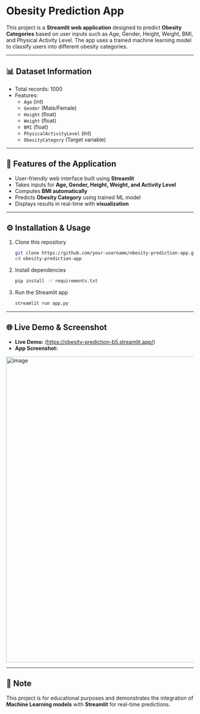 # Obesity Prediction App

This project is a **Streamlit web application** designed to predict
**Obesity Categories** based on user inputs such as Age, Gender, Height,
Weight, BMI, and Physical Activity Level.
The app uses a trained machine learning model to classify users into
different obesity categories.

------------------------------------------------------------------------

## 📊 Dataset Information

-   Total records: 1000
-   Features:
    -   `Age` (int)
    -   `Gender` (Male/Female)
    -   `Height` (float)
    -   `Weight` (float)
    -   `BMI` (float)
    -   `PhysicalActivityLevel` (int)
    -   `ObesityCategory` (Target variable)

------------------------------------------------------------------------

## 🔹 Features of the Application

-   User-friendly web interface built using **Streamlit**
-   Takes inputs for **Age, Gender, Height, Weight, and Activity
    Level**
-   Computes **BMI automatically**
-   Predicts **Obesity Category** using trained ML model
-   Displays results in real-time with **visualization**

------------------------------------------------------------------------

## ⚙️ Installation & Usage

1.  Clone this repository

    ``` bash
    git clone https://github.com/your-username/obesity-prediction-app.git
    cd obesity-prediction-app
    ```

2.  Install dependencies

    ``` bash
    pip install -r requirements.txt
    ```

3.  Run the Streamlit app

    ``` bash
    streamlit run app.py
    ```

------------------------------------------------------------------------

## 🌐 Live Demo & Screenshot

-   **Live Demo:** (https://obesity-prediction-b5.streamlit.app/)
-   **App Screenshot:** 
<img width="993" height="821" alt="image" src="https://github.com/user-attachments/assets/f71aa629-c26c-4b3c-83cc-7a2d6c67c5d5" />


------------------------------------------------------------------------

## 📌 Note

This project is for educational purposes and demonstrates the
integration of **Machine Learning models** with **Streamlit** for
real-time predictions.
